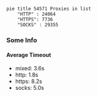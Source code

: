 
```mermaid
pie title 54571 Proxies in list
    "HTTP" : 24064
    "HTTPS": 7736
    "SOCKS" : 29355
```

### Some Info
#### Average Timeout

- mixed: 3.6s
- http: 1.8s
- https: 8.2s
- socks: 5.0s